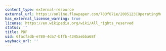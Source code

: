 ```yaml
---
content_type: external-resource
external_url: https://online.flowpaper.com/783f071e/2005123COperatingModels/#page=1
has_external_license_warning: true
license: https://en.wikipedia.org/wiki/All_rights_reserved
status: ''
title: PDF
uid: 6facfadb-e780-4da7-bffb-4345aebba68f
wayback_url: ''
---
```

